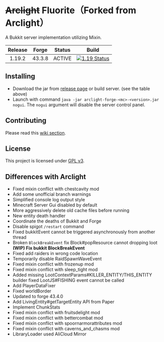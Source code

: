 # ~~Arclight~~ Fluorite（Forked from Arclight）

A Bukkit server implementation utilizing Mixin.

| Release | Forge  | Status |                            Build                             |
| :-----: | :----: | :----: | :----------------------------------------------------------: |
| 1.19.2  | 43.3.8 | ACTIVE | [![1.19 Status](https://img.shields.io/appveyor/build/IzzelAliz/arclight-19?style=flat-square)](https://ci.appveyor.com/project/IzzelAliz/arclight-19) |

## Installing

* Download the jar from [release page](https://github.com/IzzelAliz/Arclight/releases) or build server. (see the table
  above)
* Launch with command `java -jar arclight-forge-<mc>-<version>.jar nogui`. The `nogui` argument will disable the server
  control panel.

## Contributing

Please read this [wiki section](https://github.com/IzzelAliz/Arclight/wiki/Contributing).

## License

This project is licensed under [GPL v3](LICENSE).

## Differences with Arclight

* Fixed mixin conflict with chestcavity mod
* Add some unofficial branch warnings
* Simplified console log output style
* Minecraft Server Gui disabled by default
* More aggressively delete old cache files before running
* New entity death handler
* Coordinate the deaths of Bukkit and Forge
* Disable spigot `/restart` command
* Fixed bukkitEvent cannot be triggered asynchronously from another thread
* Broken `BlockBreakEvent` fix Block#popResource cannot dropping loot **(WIP) Fix bukkit BlockBreakEvent**
* Fixed add raiders in wrong code location
* Temporarily disable RaidSpawnWaveEvent
* Fixed mixin conflict with frozenup mod
* Fixed mixin conflict with sleep_tight mod
* Added missing LootContextParams#KILLER_ENTITY/THIS_ENTITY builder fixed LootJS#FISHING event cannot be called
* Add PlayerDataFixer
* Fixed worldBorder
* Updated to forge 43.4.0
* Add LivingEntity#getTargetEntity API from Paper
* Implement ChunkStats
* Fixed mixin conflict with fruitsdelight mod
* Fixed mixin conflict with bettercombat mod
* Fixed mixin conflict with spoornarmorattributes mod
* Fixed mixin conflict with caverns_and_chasms mod
* LibraryLoader used AliCloud Mirror